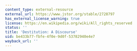 ```yaml
---
content_type: external-resource
external_url: https://www.jstor.org/stable/2728797
has_external_license_warning: true
license: https://en.wikipedia.org/wiki/All_rights_reserved
status: ''
title: 'Destitution: A Discourse'
uid: be433b77-fbfe-4f0e-9d0f-53782940e4e7
wayback_url: ''
---
```


